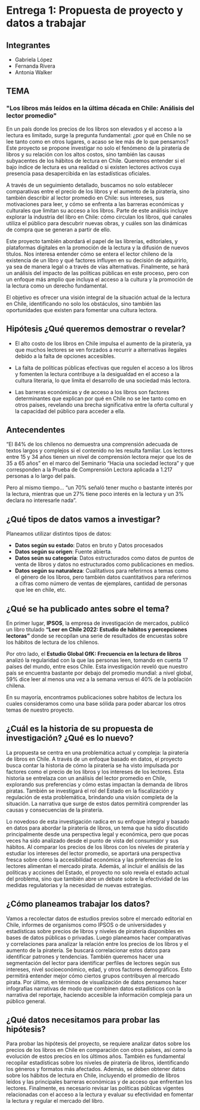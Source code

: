 # Entrega 1: Propuesta de proyecto y datos a trabajar
## Integrantes
* Gabriela López
* Fernanda Rivera 
* Antonia Walker 

## TEMA
### "Los libros más leídos en la última década en Chile: Análisis del lector promedio"
En un país donde los precios de los libros son elevados y el acceso a la lectura es limitado, surge la pregunta fundamental: ¿por qué en Chile no se lee tanto como en otros lugares, o acaso se lee más de lo que pensamos? Este proyecto se propone investigar no solo el fenómeno de la piratería de libros y su relación con los altos costos, sino también las causas subyacentes de los hábitos de lectura en Chile. Queremos entender si el bajo índice de lectura es una realidad o si existen lectores activos cuya presencia pasa desapercibida en las estadísticas oficiales.

A través de un seguimiento detallado, buscamos no solo establecer comparativas entre el precio de los libros y el aumento de la piratería, sino también describir al lector promedio en Chile: sus intereses, sus motivaciones para leer, y cómo se enfrenta a las barreras económicas y culturales que limitan su acceso a los libros. Parte de este análisis incluye explorar la industria del libro en Chile: cómo circulan los libros, qué canales utiliza el público para descubrir nuevas obras, y cuáles son las dinámicas de compra que se generan a partir de ello.

Este proyecto también abordará el papel de las librerías, editoriales, y plataformas digitales en la promoción de la lectura y la difusión de nuevos títulos. Nos interesa entender cómo se entera el lector chileno de la existencia de un libro y qué factores influyen en su decisión de adquirirlo, ya sea de manera legal o a través de vías alternativas. Finalmente, se hará un análisis del impacto de las políticas públicas en este proceso, pero con un enfoque más amplio que incluya el acceso a la cultura y la promoción de la lectura como un derecho fundamental.

El objetivo es ofrecer una visión integral de la situación actual de la lectura en Chile, identificando no solo los obstáculos, sino también las oportunidades que existen para fomentar una cultura lectora.


## Hipótesis ¿Qué queremos demostrar o revelar?
* El alto costo de los libros en Chile impulsa el aumento de la piratería, ya que muchos lectores se ven forzados a recurrir a alternativas ilegales debido a la falta de opciones accesibles.

* La falta de políticas públicas efectivas que regulen el acceso a los libros y fomenten la lectura contribuye a la desigualdad en el acceso a la cultura literaria, lo que limita el desarrollo de una sociedad más lectora.

* Las barreras económicas y de acceso a los libros son factores determinantes que explican por qué en Chile no se lee tanto como en otros países, revelando una brecha significativa entre la oferta cultural y la capacidad del público para acceder a ella.

## Antecendentes
“El 84% de los chilenos no demuestra una comprensión adecuada de textos largos y complejos si el contenido no les resulta familiar. Los lectores entre 15 y 34 años tienen un nivel de comprensión lectora mejor que los de 35 a 65 años” en el marco del Seminario “Hacia una sociedad lectora” y que corresponden a la Prueba de Comprensión Lectora aplicada a 1.217 personas a lo largo del país.

Pero al mismo tiempo… “un 70% señaló tener mucho o bastante interés por la lectura, mientras que un 27% tiene poco interés en la lectura y un 3% declara no interesarle nada”. 


## ¿Qué tipos de datos vamos a investigar?
Planeamos utilizar distintos tipos de datos:
* **Datos según su estado**: Datos en bruto y Datos procesados
* **Datos según su origen**: Fuente abierta.
* **Datos seún su categoría**: Datos estructurados como datos de puntos de venta de libros y datos no estructurados como publicaciones en medios. 
* **Datos según su naturaleza**: Cualitativos para referirnos a temas como el género de los libros, pero también datos cuantitativos para referirnos a cifras como número de ventas de ejemplares, cantidad de personas que lee en chile, etc.

## ¿Qué se ha publicado antes sobre el tema?

En primer lugar, **IPSOS**, la empresa de investigación de mercados, publicó un libro titulado **“Leer en Chile 2022: Estudio de hábitos y percepciones lectoras”** donde se recopilan una serie de resultados de encuestas sobre los hábitos de lectura de los chilenos. 

Por otro lado, el **Estudio Global GfK: Frecuencia en la lectura de libros** analizó la regularidad con la que las personas leen, tomando en cuenta 17 países del mundo, entre esos Chile.  Esta investigación reveló que nuestro país se encuentra bastante por debajo del promedio mundial: a nivel global, 59% dice leer al menos una vez a la semana versus el 40% de la población chilena.

En su mayoría, encontramos publicaciones sobre habitos de lectura los cuales consideramos como una base sólida para poder abarcar los otros temas de nuestro proyecto. 

## ¿Cuál es la historia de su propuesta de investigación? ¿Qué es lo nuevo? ##
La propuesta se centra en una problemática actual y compleja: la piratería de libros en Chile. A través de un enfoque basado en datos, el proyecto busca contar la historia de cómo la piratería se ha visto impulsada por factores como el precio de los libros y los intereses de los lectores. Esta historia se entrelaza con un análisis del lector promedio en Chile, explorando sus preferencias y cómo estas impactan la demanda de libros piratas. También se investigará el rol del Estado en la fiscalización y regulación de esta problemática, brindando una visión completa de la situación. La narrativa que surge de estos datos permitirá comprender las causas y consecuencias de la piratería.

Lo novedoso de esta investigación radica en su enfoque integral y basado en datos para abordar la piratería de libros, un tema que ha sido discutido principalmente desde una perspectiva legal y económica, pero que pocas veces ha sido analizado desde el punto de vista del consumidor y sus hábitos. Al comparar los precios de los libros con los niveles de piratería y estudiar los intereses del lector promedio, se aportará una perspectiva fresca sobre cómo la accesibilidad económica y las preferencias de los lectores alimentan el mercado pirata. Además, al incluir el análisis de las políticas y acciones del Estado, el proyecto no solo revela el estado actual del problema, sino que también abre un debate sobre la efectividad de las medidas regulatorias y la necesidad de nuevas estrategias.

## ¿Cómo planeamos trabajar los datos? ##
Vamos a recolectar datos de estudios previos sobre el mercado editorial en Chile, informes de organismos como IPSOS o de universidades y estadísticas sobre precios de libros y niveles de piratería disponibles en bases de datos públicas o privadas. Luego planeamos hacer comparativas y correlaciones para analizar la relación entre los precios de los libros y el aumento de la piratería. Se buscará correlacionar estos datos para identificar patrones y tendencias.
También queremos hacer una segmentación del lector para identificar perfiles de lectores según sus intereses, nivel socioeconómico, edad, y otros factores demográficos. Esto permitirá entender mejor cómo ciertos grupos contribuyen al mercado pirata.
Por último, en términos de visualización de datos pensamos hacer infografías narrativas de modo que combinen datos estadísticos con la narrativa del reportaje, haciendo accesible la información compleja para un público general.

## ¿Qué datos necesitamos para probar las hipótesis? ##
Para probar las hipótesis del proyecto, se requiere analizar datos sobre los precios de los libros en Chile en comparación con otros países, así como la evolución de estos precios en los últimos años. También es fundamental recopilar estadísticas sobre los niveles de piratería de libros, identificando los géneros y formatos más afectados. Además, se deben obtener datos sobre los hábitos de lectura en Chile, incluyendo el promedio de libros leídos y las principales barreras económicas y de acceso que enfrentan los lectores. Finalmente, es necesario revisar las políticas públicas vigentes relacionadas con el acceso a la lectura y evaluar su efectividad en fomentar la lectura y regular el mercado del libro.














